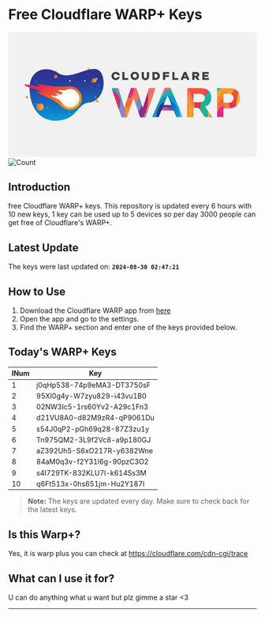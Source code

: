
# Free Cloudflare WARP+ Keys

![Banner](asset/IMG_20240629_142710_129.jpg)
![Count](https://hits.seeyoufarm.com/api/count/incr/badge.svg?url=https://github.com/Rvlndd/Cloudflare-Warp-Keys&count_bg=%2379C83D&title_bg=%23555555&icon=&icon_color=%23E7E7E7&title=Total+View&edge_flat=false)

## Introduction

free Cloudflare WARP+ keys. This repository is updated every 6 hours with 10 new keys, 1 key can be used up to 5 devices so per day 3000 people can get free of Cloudflare's WARP+.

## Latest Update

The keys were last updated on: **`2024-08-30 02:47:21`**

## How to Use

1. Download the Cloudflare WARP app from [here](https://1.1.1.1/)
2. Open the app and go to the settings.
3. Find the WARP+ section and enter one of the keys provided below.

## Today's WARP+ Keys

| INum | Key |
|-------|-----|
| 1     | j0qHp538-74p9eMA3-DT3750sF               |
| 2     | 95XI0g4y-W7zyu829-i43vu1B0               |
| 3     | 02NW3Ic5-1rs60Yv2-A29c1Fn3               |
| 4     | d21VU8A0-d82M9zR4-qP9061Du               |
| 5     | s54J0qP2-pGh69q28-87Z3zu1y               |
| 6     | Tn975QM2-3L9f2Vc8-a9p180GJ               |
| 7     | aZ392Uh5-S6xO217R-y6382Wne               |
| 8     | 84aM0q3v-f2Y31l6g-90pzC3O2               |
| 9     | s4I729TK-832KLU7l-k614Ss3M               |
| 10    | q6Ft513x-0hs651jm-Hu2Y187l               |


> **Note:** The keys are updated every day. Make sure to check back for the latest keys.

## Is this Warp+?

Yes, it is warp plus you can check at https://cloudflare.com/cdn-cgi/trace

## What can I use it for?
U can do anything what u want but plz gimme a star <3

---
